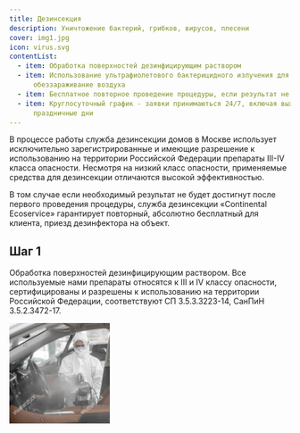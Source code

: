 ```yaml
---
title: Дезинсекция
description: Уничтожение бактерий, грибков, вирусов, плесени
cover: img1.jpg
icon: virus.svg
contentList:
  - item: Обработка поверхностей дезинфицирующим раствором
  - item: Использование ультрафиолетового бактерицидного излучения для
      обеззараживание воздуха
  - item: Бесплатное повторное проведение процедуры, если результат не был достигнут
  - item: Круглосуточный график - заявки принимаються 24/7, включая выходные и
      праздничные дни
---
```

В процессе работы служба дезинсекции домов в Москве использует исключительно зарегистрированные и имеющие разрешение к использованию на территории Российской Федерации препараты III-IV класса опасности. Несмотря на низкий класс опасности, применяемые средства для дезинсекции отличаются высокой эффективностью.

В том случае если необходимый результат не будет достигнут после первого проведения процедуры, служба дезинсекции «Continental Ecoservice» гарантирует повторный, абсолютно бесплатный для клиента, приезд дезинфектора на объект.

## Шаг 1

Обработка поверхностей дезинфицирующим раствором. Все используемые нами препараты относятся к III и IV классу опасности, сертифицированы и разрешены к использованию на территории Российской Федерации, соответствуют СП 3.5.3.3223-14, СанПиН 3.5.2.3472-17.



![](img1.jpg)